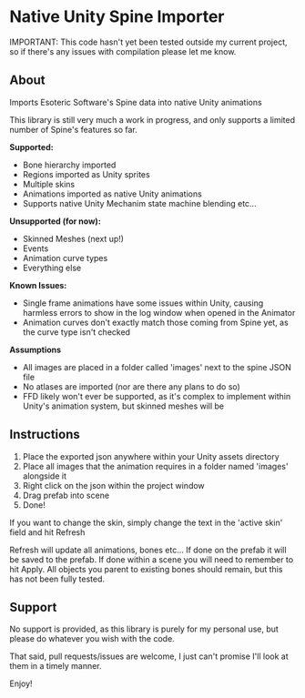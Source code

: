 Native Unity Spine Importer
====


IMPORTANT: This code hasn't yet been tested outside my current project, so if there's any issues with compilation please let me know.

About
----

Imports Esoteric Software's Spine data into native Unity animations

This library is still very much a work in progress, and only supports a limited number of Spine's features so far.

**Supported:**
* Bone hierarchy imported
* Regions imported as Unity sprites
* Multiple skins
* Animations imported as native Unity animations
* Supports native Unity Mechanim state machine blending etc...

**Unsupported (for now):**
* Skinned Meshes (next up!)
* Events
* Animation curve types
* Everything else

**Known Issues:**
* Single frame animations have some issues within Unity, causing harmless errors to show in the log window when opened in the Animator
* Animation curves don't exactly match those coming from Spine yet, as the curve type isn't checked

**Assumptions**
* All images are placed in a folder called 'images' next to the spine JSON file
* No atlases are imported (nor are there any plans to do so)
* FFD likely won't ever be supported, as it's complex to implement within Unity's animation system, but skinned meshes will be

Instructions
----

1) Place the exported json anywhere within your Unity assets directory
2) Place all images that the animation requires in a folder named 'images' alongside it
3) Right click on the json within the project window
4) Drag prefab into scene
5) Done!

If you want to change the skin, simply change the text in the 'active skin' field and hit Refresh

Refresh will update all animations, bones etc... If done on the prefab it will be saved to the prefab. If done within a scene you will need to remember to hit Apply. All objects you parent to existing bones should remain, but this has not been fully tested.

Support
----

No support is provided, as this library is purely for my personal use, but please do whatever you wish with the code.

That said, pull requests/issues are welcome, I just can't promise I'll look at them in a timely manner.

Enjoy!
